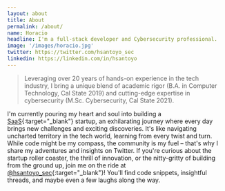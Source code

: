 ```yaml
---
layout: about
title: About
permalink: /about/
name: Horacio
headline: I'm a full-stack developer and Cybersecurity professional.
image: '/images/horacio.jpg'
twitter: https://twitter.com/hsantoyo_sec
linkedin: https://linkedin.com/in/hsantoyo
---
```


> Leveraging over 20 years of hands-on experience in the tech industry, I bring a unique blend of academic rigor (B.A. in Computer Technology, Cal State 2019) and cutting-edge expertise in cybersecurity (M.Sc. Cybersecurity, Cal State 2021).

I'm currently pouring my heart and soul into building a [SaaS](https://nefcloud.com){:target="_blank"} startup, an exhilarating journey where every day brings new challenges and exciting discoveries. It's like navigating uncharted territory in the tech world, learning from every twist and turn. While code might be my compass, the community is my fuel – that's why I share my adventures and insights on Twitter. If you're curious about the startup roller coaster, the thrill of innovation, or the nitty-gritty of building from the ground up, join me on the ride at [@hsantoyo_sec](https://twitter.com/hsantoyo_sec){:target="_blank"}! You'll find code snippets, insightful threads, and maybe even a few laughs along the way.

<div class="gallery-box" style="margin: 60px auto;">
  <div class="gallery">
    <!-- <img src="/images/horacio_lacma.jpg" loading="lazy" style="    max-width: 30rem;
    border-radius: 20px;"> -->
  </div>
</div>

<!-- Become part of our tech-savvy community! Subscribe to our newsletter below and get personalized insights on technology, web dev, and cybersecurity. -->